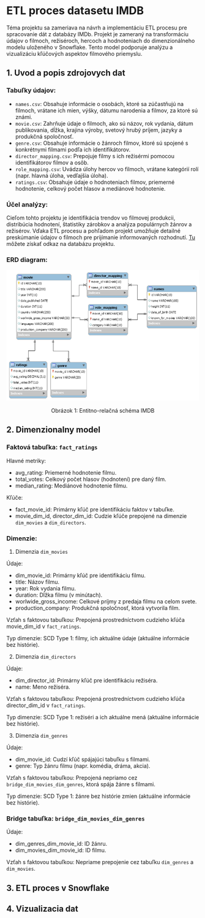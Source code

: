 # ETL proces datasetu IMDB

Téma projektu sa zameriava na návrh a implementáciu ETL procesu pre spracovanie dát z databázy IMDb. Projekt je zameraný na transformáciu údajov o filmoch, režiséroch, hercoch a hodnoteniach do dimenzionálneho modelu uloženého v Snowflake. Tento model podporuje analýzu a vizualizáciu kľúčových aspektov filmového priemyslu.

## 1. Uvod a popis zdrojovych dat

### Tabuľky údajov:
- `names.csv`: Obsahuje informácie o osobách, ktoré sa zúčastňujú na filmoch, vrátane ich mien, výšky, dátumu narodenia a filmov, za ktoré sú známi.
- `movie.csv`: Zahrňuje údaje o filmoch, ako sú názov, rok vydania, dátum publikovania, dĺžka, krajina výroby, svetový hrubý príjem, jazyky a produkčná spoločnosť.
- `genre.csv`: Obsahuje informácie o žánroch filmov, ktoré sú spojené s konkrétnymi filmami podľa ich identifikátorov.
- `director_mapping.csv`: Prepojuje filmy s ich režisérmi pomocou identifikátorov filmov a osôb.
- `role_mapping.csv`: Uvádza úlohy hercov vo filmoch, vrátane kategórií rolí (napr. hlavná úloha, vedľajšia úloha).
- `ratings.csv`: Obsahuje údaje o hodnoteniach filmov, priemerné hodnotenie, celkový počet hlasov a mediánové hodnotenie.
  
### Účel analýzy:
Cieľom tohto projektu je identifikácia trendov vo filmovej produkcii, distribúcia hodnotení, štatistiky zárobkov a analýza populárnych žánrov a režisérov. Vďaka ETL procesu a pohľadom projekt umožňuje detailné preskúmanie údajov o filmoch pre prijímanie informovaných rozhodnutí. [Tu](https://github.com/AntaraChat/SQL---IMDb-Movie-Analysis/blob/main/EXECUTIVE%20SUMMARY.pdf) môžete získať odkaz na databázu projektu.

### ERD diagram:

<p>
  <img src="https://github.com/Anna-Cherkashchenko/ETL-proces-datasetu-IMDB/blob/main/IMDB_ERD.png">
</p>
<p align="center">
  Obrázok 1: Entitno-relačná schéma IMDB
</p>

## 2. Dimenzionalny model

### Faktová tabuľka: `fact_ratings`
Hlavné metriky:
- avg_rating: Priemerné hodnotenie filmu.
- total_votes: Celkový počet hlasov (hodnotení) pre daný film.
- median_rating: Mediánové hodnotenie filmu.

Kľúče:
- fact_movie_id: Primárny kľúč pre identifikáciu faktov v tabuľke.
- movie_dim_id, director_dim_id: Cudzie kľúče prepojené na dimenzie `dim_movies` a `dim_directors`.

### Dimenzie:
1. Dimenzia `dim_movies`
   
Údaje:
- dim_movie_id: Primárny kľúč pre identifikáciu filmu.
- title: Názov filmu.
- year: Rok vydania filmu.
- duration: Dĺžka filmu (v minútach).
- worlwide_gross_income: Celkové príjmy z predaja filmu na celom svete.
- production_company: Produkčná spoločnosť, ktorá vytvorila film.
  
Vzťah s faktovou tabuľkou:
Prepojená prostredníctvom cudzieho kľúča movie_dim_id v `fact_ratings`.

Typ dimenzie: SCD Type 1: filmy, ich aktuálne údaje (aktuálne informácie bez histórie).

2. Dimenzia `dim_directors`
   
Údaje:
- dim_director_id: Primárny kľúč pre identifikáciu režiséra.
- name: Meno režiséra.
  
Vzťah s faktovou tabuľkou:
Prepojená prostredníctvom cudzieho kľúča director_dim_id v `fact_ratings`.

Typ dimenzie: SCD Type 1: režiséri a ich aktuálne mená (aktuálne informácie bez histórie).

3. Dimenzia `dim_genres`

Údaje:
- dim_movie_id: Cudzí kľúč spájajúci tabuľku s filmami.
- genre: Typ žánru filmu (napr. komédia, dráma, akcia).
  
Vzťah s faktovou tabuľkou:
Prepojená nepriamo cez `bridge_dim_movies_dim_genres`, ktorá spája žánre s filmami.

Typ dimenzie: SCD Type 1: žánre bez histórie zmien (aktuálne informácie bez histórie).

### Bridge tabuľka: `bridge_dim_movies_dim_genres`

Údaje:
- dim_genres_dim_movie_id: ID žánru.
- dim_movies_dim_movie_id: ID filmu.
  
Vzťah s faktovou tabuľkou:
Nepriame prepojenie cez tabuľku `dim_genres` a `dim_movies`.

## 3. ETL proces v Snowflake
## 4. Vizualizacia dat

